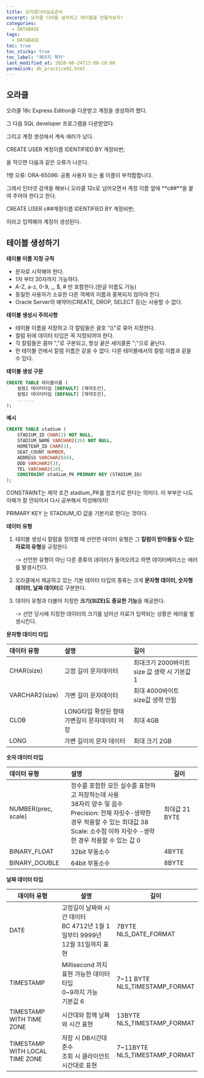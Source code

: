 ```yaml
---
title: 오라클디비실습준비
excerpt: 오라클 디비를 설치하고 테이블을 만들어보자!
categories:
  - DATABASE
tags:
  - DATABASE
toc: true
toc_sticky: true
toc_label: "페이지 목차"
last_modified_at: 2020-06-24T13:00-18:00
permalink: db_practice01.html
---
```

## 오라클 

오라클 18c Express Edition을 다운받고 계정을 생성하려 했다.

그 다음 SQL developer 프로그램을 다운받았다.

그리고 계정 생성에서 계속 에러가 났다.

CREATE USER 계정이름 IDENTIFIED BY 계정비번;

을 적으면 다음과 같은 오류가 나온다.

1행 오류: ORA-65096: 공통 사용자 또는 롤 이름이 부적합합니다.



그래서 인터넷 검색을 해보니 오라클 12c로 넘어오면서 계정 이름 앞에 **c##**을 붙여 주어야 한다고 한다.

CREATE USER c##계정이름 IDENTIFIED BY 계정비번;

이라고 입력해야 계정이 생성된다.

## 테이블 생성하기

**테이블 이름 지정 규칙**

* 문자로 시작해야 한다.
* 1자 부터 30자까지 가능하다.
* A-Z, a-z, 0-9, _, $, # 만 포함한다.(한글 이름도 가능)
* 동일한 사용자가 소유한 다른 객체의 이름과 중복되지 않아야 한다.
* Oracle Server의 예약어(CREATE, DROP, SELECT 등)는 사용할 수 없다.

**테이블 생성시 주의사항**

* 테이블 이름을 저장하고 각 칼럼들은 괄호 "()"로 묶어 지정한다.
* 컬럼 뒤에 데이터 타입은 꼭 지정되어야 한다.
* 각 칼럼들은 콤마 ","로 구분되고, 항상 끝은 세미콜론 ";"으로 끝난다.
* 한 테이블 안에서 칼럼 이름은 같을 수 없다. 다른 테이블에서의 칼럼 이름과 같을 수 있다.

**테이블 생성 구문**

```sql
CREATE TABLE 테이블이름 (
	칼럼1 데이터타입 [DEFAULT] [제약조건],
    칼럼2 데이터타입 [DEFAULT] [제약조건],
    ......
);
```

**예시**

```sql
CREATE TABLE stadium (
	STADIUM_ID CHAR(3) NOT NULL,
    STADIUM_NAME VARCHAR2(20) NOT NULL,
    HOMETEAM_ID CHAR(3),
    SEAT_COUNT NUMBER,
    ADDRESS VARCHAR2(60),
    DDD VARCHAR2(3),
    TEL VARCHAR2(10),
    CONSTRAINT stadium_PK PRIMARY KEY (STADIUM_ID)
);
```

CONSTRAINT는 제약 조건 stadium_PK를 참조키로 한다는 의미다. 이 부부은 나도 이해가 잘 안되어서 다시 공부해서 작성해야지!

PRIMARY KEY 는 STADIUM_ID 값을 기본키로 한다는 것이다.

**데이터 유형**

1. 테이블 생성시 칼럼을 정의할 때 선언한 데이터 유형은 그 **칼럼이 받아들일 수 있는 자료의 유형**을 규정한다.

   -> 선언한 유형이 아닌 다른 종류의 데이터가 들어오려고 하면 데이터베이스는 에러를 발생시킨다.

2. 오라클에서 제공하고 있는 기본 데이터 타입의 종류는 크게 **문자형 데이터, 숫자형 데이터, 날짜 데이터**로 구분한다.

3. 데이터 유형과 더불어 지정한 **크기(SIZE)도 중요한 기능**을 제공한다.

   -> 선언 당시에 지정한 데이터의 크기를 넘어선 자료가 입력되는 상황은 에러를 발생시킨다.

**문자형 데이터 타입**

| 데이터 유형    | 설명                                               | 길이                                              |
| :------------- | :------------------------------------------------- | :------------------------------------------------ |
| CHAR(size)     | 고정 길이 문자데이터                               | 최대크기 2000바이트<br />size 값 생략 시 기본값 1 |
| VARCHAR2(size) | 가변 길이 문자데이터                               | 최대 4000바이트<br />size값 생략 안됨             |
| CLOB           | LONG타입 확장된 형태<br />가변길이 문자데이터 저장 | 최대 4GB                                          |
| LONG           | 가변 길이의 문자 데이터                            | 최대 크기 2GB                                     |

**숫자 데이터 타입**

| 데이터 유형         | 설명                                                         | 길이           |
| :------------------ | :----------------------------------------------------------- | -------------- |
| NUMBER(prec, scale) | 정수를 포함한 모든 실수를 표현하고 저장하는데 사용<br />38자리 양수 및 음수<br />Precision: 전체 자릿수-생략한 경우 적용할 수 있는 최대값 38<br />Scale: 소수점 이하 자릿수 -생략한 경우 적용할 수 있는 값 0 | 최대값 21 BYTE |
| BINARY_FLOAT        | 32bit 부동소수                                               | 4BYTE          |
| BINARY_DOUBLE       | 64bit 부동소수                                               | 8BYTE          |

**날짜 데이터 타입**

| 데이터 유형                    | 설명                                                         | 길이                                |
| ------------------------------ | ------------------------------------------------------------ | ----------------------------------- |
| DATE                           | 고정길이 날짜와 시간 데이터<br />BC 4712년 1월 1일부터 9999년 12월 31일까지 표현 | 7BYTE<br />NLS_DATE_FORMAT          |
| TIMESTAMP                      | Millisecond 까지 표현 가능한 데이터 타입<br />0~9까지 가능<br />기본값 6 | 7~11 BYTE<br />NLS_TIMESTAMP_FORMAT |
| TIMESTAMP WITH TIME ZONE       | 시간대와 함께 날짜와 시간 표현                               | 13BYTE<br />NLS_TIMESTAMP_FORMAT    |
| TIMESTAMP WITH LOCAL TIME ZONE | 저장 시 DB시간대 준수<br />조회 시 클라이언트 시간대로 표현  | 7~11BYTE<br />NLS_TIMESTAMP_FORMAT  |